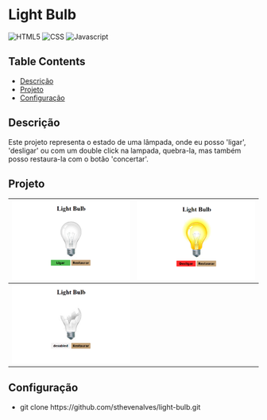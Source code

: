 <h1>Light Bulb</h1>

 ![HTML5](https://img.shields.io/badge/HTML5-E34F26?style=for-the-badge&logo=html5&logoColor=white)
 ![CSS](https://img.shields.io/badge/CSS3-1572B6?style=for-the-badge&logo=css3&logoColor=white)
 ![Javascript](https://img.shields.io/badge/JavaScript-F7DF1E.svg?style=for-the-badge&logo=JavaScript&logoColor=black)

 <h2>Table Contents</h2>
 <ul>
   <li><a href="#desc">Descrição</a> 
   <li><a href="#proj">Projeto</a> 
   <li><a href="#config">Configuração</a> 
 </ul> 

<h2 id="desc">Descrição</h2>
<p>Este projeto representa o estado de uma lâmpada, onde eu posso 'ligar', 'desligar' ou com um double click na lampada, quebra-la, mas também posso restaura-la com o botão 'concertar'.</p>

<h2 id="proj">Projeto</h2>

| <img src="assets/img/img-off.png" width="300px"> | <img src="assets/img/img-on.png" width="300px"> |
| ------------------------------------------------- | ---------------------------------------------- |
| <img src="assets/img/img-desabled.png" width="300px"> |                                              |



<h2 id="config">Configuração</h2>
<ul>
<li> git clone https://github.com/sthevenalves/light-bulb.git

</ul>
